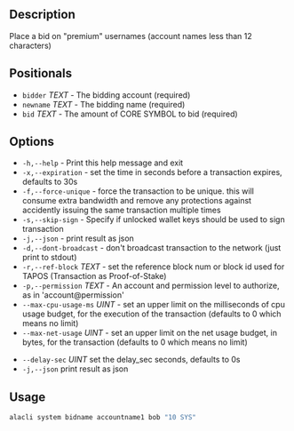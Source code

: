 ## Description

Place a bid on "premium" usernames (account names less than 12 characters)

## Positionals

- `bidder` _TEXT_ - The bidding account (required)
- `newname` _TEXT_ - The bidding name (required)
- `bid` _TEXT_ - The amount of CORE SYMBOL to bid (required)

## Options

- `-h,--help` - Print this help message and exit
- `-x,--expiration` - set the time in seconds before a transaction expires, defaults to 30s
- `-f,--force-unique` - force the transaction to be unique. this will consume extra bandwidth and remove any protections against accidently issuing the same transaction multiple times
- `-s,--skip-sign` - Specify if unlocked wallet keys should be used to sign transaction
- `-j,--json` - print result as json
- `-d,--dont-broadcast` - don't broadcast transaction to the network (just print to stdout)
- `-r,--ref-block` _TEXT_ - set the reference block num or block id used for TAPOS (Transaction as Proof-of-Stake)
- `-p,--permission` _TEXT_ - An account and permission level to authorize, as in 'account@permission'
- `--max-cpu-usage-ms` _UINT_ - set an upper limit on the milliseconds of cpu usage budget, for the execution of the transaction (defaults to 0 which means no limit)
- `--max-net-usage` _UINT_ - set an upper limit on the net usage budget, in bytes, for the transaction (defaults to 0 which means no limit)

* `--delay-sec` _UINT_ set the delay_sec seconds, defaults to 0s
* `-j,--json` print result as json

## Usage

```sh
alacli system bidname accountname1 bob "10 SYS"
```
